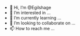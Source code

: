 - 👋 Hi, I’m @Egilshage
- 👀 I’m interested in ...
- 🌱 I’m currently learning ...
- 💞️ I’m looking to collaborate on ...
- 📫 How to reach me ...

<!---
Egilshage/Egilshage is a ✨ special ✨ repository because its `README.md` (this file) appears on your GitHub profile.
You can click the Preview link to take a look at your changes.
--->
